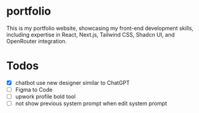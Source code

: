 # portfolio
This is my portfolio website, showcasing my front-end development skills, including expertise in React, Next.js, Tailwind CSS, Shadcn UI, and OpenRouter integration.

# Todos
- [x] chatbot use new designer similar to ChatGPT
- [ ] Figma to Code
- [ ] upwork profile bold tool
- [ ] not show previous system prompt when edit system prompt